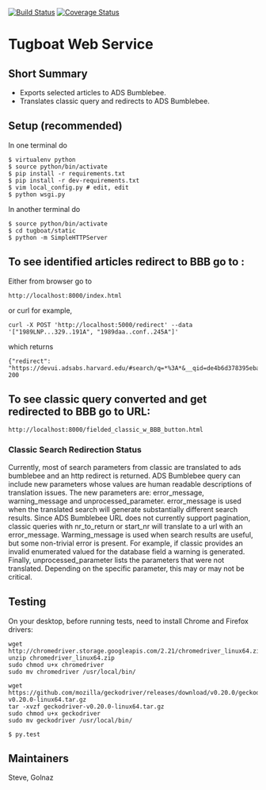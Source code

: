 [![Build Status](https://travis-ci.org/adsabs/tugboat.svg?branch=master)](https://travis-ci.org/adsabs/tugboat)
[![Coverage Status](https://coveralls.io/repos/github/adsabs/tugboat/badge.svg?branch=master)](https://coveralls.io/github/adsabs/tugboat?branch=master)


# Tugboat Web Service

## Short Summary

* Exports selected articles to ADS Bumblebee.
* Translates classic query and redirects to ADS Bumblebee.



## Setup (recommended)

In one terminal do

    $ virtualenv python
    $ source python/bin/activate
    $ pip install -r requirements.txt
    $ pip install -r dev-requirements.txt
    $ vim local_config.py # edit, edit
    $ python wsgi.py

In another terminal do

    $ source python/bin/activate
    $ cd tugboat/static
    $ python -m SimpleHTTPServer
    

## To see identified articles redirect to BBB go to :

Either from browser go to

    http://localhost:8000/index.html

or curl for example,

    curl -X POST 'http://localhost:5000/redirect' --data '["1989LNP...329..191A", "1989daa..conf..245A"]'
    
which returns

    {"redirect": "https://devui.adsabs.harvard.edu/#search/q=*%3A*&__qid=de4b6d378395eba013f86454c44659b6"}, 200

    
## To see classic query converted and get redirected to BBB go to URL:

    http://localhost:8000/fielded_classic_w_BBB_button.html
    
### Classic Search Redirection Status
Currently, most of search parameters from classic are translated to ads bumblebee and an http redirect is returned.
ADS Bumblebee query can include new parameters whose values are human readable descriptions of translation issues.
The new parameters are: error_message, warning_message and unprocessed_parameter.  error_message is used when the
translated search will generate substantially different search results.  Since ADS Bumblebee URL does not
currently support pagination, classic queries with nr_to_return or start_nr will translate to a url with an error_message.
Warming_message is used when search results are useful, but some non-trivial error is present.  For example, if classic
provides an invalid enumerated valued for the database field a warning is generated.  Finally, unprocessed_parameter
lists the parameters that were not translated.  Depending on the specific parameter, this may or may not be critical.
 
    
## Testing

On your desktop, before running tests, need to install Chrome and Firefox drivers:

    wget http://chromedriver.storage.googleapis.com/2.21/chromedriver_linux64.zip
    unzip chromedriver_linux64.zip
    sudo chmod u+x chromedriver
    sudo mv chromedriver /usr/local/bin/
    
    wget https://github.com/mozilla/geckodriver/releases/download/v0.20.0/geckodriver-v0.20.0-linux64.tar.gz
    tar -xvzf geckodriver-v0.20.0-linux64.tar.gz
    sudo chmod u+x geckodriver
    sudo mv geckodriver /usr/local/bin/

    $ py.test


## Maintainers

Steve, Golnaz
